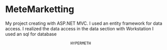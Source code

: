 # MeteMarketting
 My project creating with ASP.NET MVC.
 I used an entity framework for data access.
 I realized the data access in the data section with Workstation
 I used an sql for database
   
   
                                 HYPERMETH
